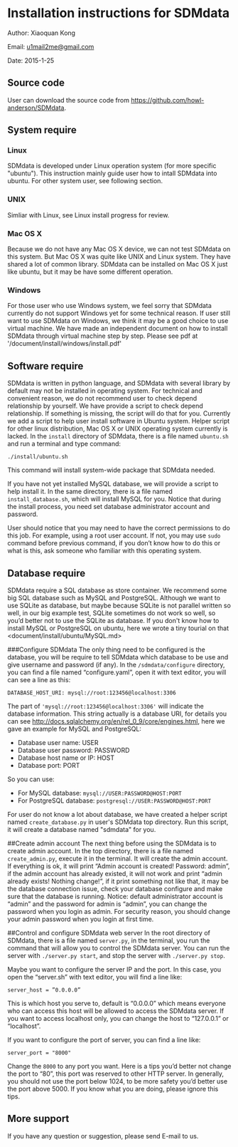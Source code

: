 Installation instructions for SDMdata
===
Author: Xiaoquan Kong

Email: u1mail2me@gmail.com

Date: 2015-1-25

## Source code
User can download the source code from <https://github.com/howl-anderson/SDMdata>.
## System require
### Linux
SDMdata is developed under Linux operation system (for more specific "ubuntu"). This instruction mainly guide user how  to intall SDMdata into ubuntu. For other system user, see following section.
### UNIX
Simliar with Linux, see Linux install progress for review.
### Mac OS X
Because we do not have any Mac OS X device, we can not test SDMdata on this system. But Mac OS X was quite like UNIX and Linux system. They have shared a lot of common library. SDMdata can be installed on Mac OS X just like ubuntu, but it may be have some different operation.
### Windows
For those user who use Windows system, we feel sorry that SDMdata currently do not support Windows yet for some technical reason. If user still want to use SDMdata on Windows, we think it may be a good choice to use virtual machine. We have made an independent document on how to install SDMdata through virtual machine step by step. Please see pdf at '/document/install/windows/install.pdf'        

## Software require
SDMdata is written in python language, and SDMdata with several library by default may not be installed in operating system. For technical and convenient reason, we do not recommend user to check depend relationship by yourself. We have provide a script to check depend relationship. If something is missing, the script will do that for you. Currently we add a script to help user install software in Ubuntu system. Helper script for other linux distribution, Mac OS X or UNIX operating system currently is lacked. In the `install` directory of SDMdata, there is a file named `ubuntu.sh` and run a terminal and type command:

    ./install/ubuntu.sh
    
This command will install system-wide package that SDMdata needed.

If you have not yet installed MySQL database, we will provide a script to help install it. In the same directory, there is a file named `install_database.sh`, which will install MySQL for you. Notice that during the install process, you need set database administrator account and password.
   
User should notice that you may need to have the correct permissions to do this job. For example, using a root user account. If not, you may use `sudo` command before previous command, if you don’t know how to do this or what is this, ask someone who familiar with this operating system. 

## Database require
SDMdata require a SQL database as store container. We recommend some big SQL database such as MySQL and PostgreSQL. Although we want to use SQLite as database, but maybe because SQLite is not parallel written so well, in our big example test, SQLite sometimes do not work so well, so you’d better not to use the SQLite as database. If you don't know how to install MySQL or PostgreSQL on ubuntu, here we wrote a tiny tourial on that <document/install/ubuntu/MySQL.md>

###Configure SDMdata
The only thing need to be configured is the database, you will be require to tell SDMdata which database to be use and give username and password (if any). In the `/sdmdata/configure` directory, you can find a file named “configure.yaml”, open it with text editor, you will can see a line as this:

`DATABASE_HOST_URI: mysql://root:123456@localhost:3306`

The part of `'mysql://root:123456@localhost:3306'` will indicate the database information. This string actually is a database URI, for details you can see <http://docs.sqlalchemy.org/en/rel_0_9/core/engines.html>, here we gave an example for MySQL and PostgreSQL:

* Database user name: USER
* Database user password: PASSWORD
* Database host name or IP: HOST
* Database port: PORT

So you can use:

* For MySQL database: `mysql://USER:PASSWORD@HOST:PORT`
* For PostgreSQL database: `postgresql://USER:PASSWORD@HOST:PORT`

For user do not know a lot about database, we have created a helper script named `create_database.py` in user's SDMdata top directory. Run this script, it will create a database named "sdmdata" for you.


##Create admin account
The next thing before using the SDMdata is to create admin account. In the top directory, there is a file named `create_admin.py`, execute it in the terminal. It will create the admin account. If everything is ok, it will print “Admin account is created! Password: admin”, if the admin account has already existed, it will not work and print “admin already exists! Nothing change!”, if it print something not like that, it may be the database connection issue, check your database configure and make sure that the database is running. 
Notice: default administrator account is “admin” and the password for admin is “admin”, you can change the password when you login as admin. For security reason, you should change your admin password when you  login at first time.

##Control and configure SDMdata web server
In the root directory of SDMdata, there is a file named `server.py`, in the terminal, you run the command that will allow  you to control the SDMdata server. You can run the server with `./server.py start`, and stop the server with `./server.py stop`. 

Maybe you want to configure the server IP and the port. In this case, you open the “server.sh” with text editor, you will find a line like:

    server_host = ”0.0.0.0”
    
This is which host you serve to, default is “0.0.0.0” which means everyone who can access this host will be allowed to access the SDMdata server. If you want to access localhost only, you can change the host to “127.0.0.1” or “localhost”.

If you want to configure the port of server, you can find a line like:

    server_port = "8000"
    
Change the `8000` to any port you want. Here is a tips you’d better not change the port to “80”, this port was reserved to other HTTP server. In generally, you should not use the port below 1024, to be more safety you’d better use the port above 5000. If you know what you are doing, please ignore this tips.

## More support
If you have any question or suggestion, please send E-mail to us.
